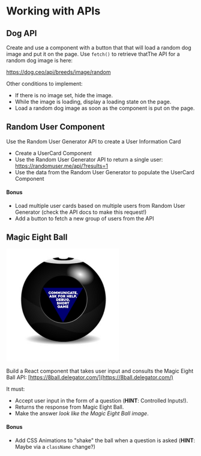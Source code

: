 # Working with APIs

## Dog API

Create and use a component with a button that that will load a random dog image and put it on the page. Use `fetch()` to retrieve thatThe API for a random dog image is here:

https://dog.ceo/api/breeds/image/random

Other conditions to implement:
* If there is no image set, hide the image.
* While the image is loading, display a loading state on the page.
* Load a random dog image as soon as the component is put on the page.

## Random User Component

Use the Random User Generator API to create a User Information Card
* Create a UserCard Component
* Use the Random User Generator API to return a single user: https://randomuser.me/api/?results=1
* Use the data from the Random User Generator to populate the UserCard Component

#### Bonus
* Load multiple user cards based on multiple users from Random User Generator (check the API docs to make this request!)
* Add a button to fetch a new group of users from the API

## Magic Eight Ball

![Magic Eight Ball](./assets/magic-8-ball.jpg)

Build a React component that takes user input and consults the Magic Eight Ball API: [https://8ball.delegator.com/](https://8ball.delegator.com/)

It must:

* Accept user input in the form of a question (**HINT**: Controlled Inputs!).
* Returns the response from Magic Eight Ball.
* Make the answer _look like the Magic Eight Ball image_.

#### Bonus

* Add CSS Animations to "shake" the ball when a question is asked (**HINT**: Maybe via a `className` change?)